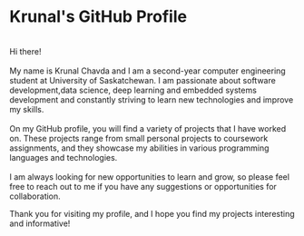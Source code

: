 # Krunal's GitHub Profile<br>
<br>
Hi there!
<br>
<br>
My name is Krunal Chavda and I am a second-year computer engineering student at University of Saskatchewan. I am passionate about software development,data science, deep learning and embedded systems development and constantly striving to learn new technologies and improve my skills.
<br>
<br>
On my GitHub profile, you will find a variety of projects that I have worked on. These projects range from small personal projects to coursework assignments, and they showcase my abilities in various programming languages and technologies.
<br>
<br>
I am always looking for new opportunities to learn and grow, so please feel free to reach out to me if you have any suggestions or opportunities for collaboration.

Thank you for visiting my profile, and I hope you find my projects interesting and informative!

<!---
krunal16-c/krunal16-c is a ✨ special ✨ repository because its `README.md` (this file) appears on your GitHub profile.
You can click the Preview link to take a look at your changes.
--->
